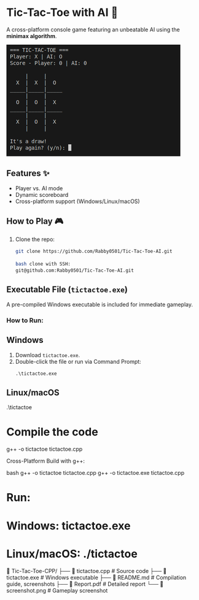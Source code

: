 # Tic-Tac-Toe with AI 👾

A cross-platform console game featuring an unbeatable AI using the **minimax algorithm**.

![Gameplay](screenshots/gameplay.png)

## Features ✨
- Player vs. AI mode
- Dynamic scoreboard
- Cross-platform support (Windows/Linux/macOS)

## How to Play 🎮
1. Clone the repo:
   ```bash clone with https:
   git clone https://github.com/Rabby0501/Tic-Tac-Toe-AI.git

   bash clone with SSH:
   git@github.com:Rabby0501/Tic-Tac-Toe-AI.git


## Executable File (`tictactoe.exe`)  
A pre-compiled Windows executable is included for immediate gameplay.  

### How to Run: 

## Windows
1. Download `tictactoe.exe`.  
2. Double-click the file or run via Command Prompt:  
   ```cmd  
   .\tictactoe.exe  

## Linux/macOS
   .\tictactoe

# Compile the code
g++ -o tictactoe tictactoe.cpp

Cross-Platform Build with g++:

bash
g++ -o tictactoe tictactoe.cpp
g++ -o tictactoe.exe tictactoe.cpp  
# Run:
# Windows: tictactoe.exe
# Linux/macOS: ./tictactoe


📁 Tic-Tac-Toe-CPP/
├── 📄 tictactoe.cpp        # Source code
├── 📄 tictactoe.exe        # Windows executable
├── 📄 README.md            # Compilation guide, screenshots
├── 📄 Report.pdf           # Detailed report
└── 📄 screenshot.png       # Gameplay screenshot